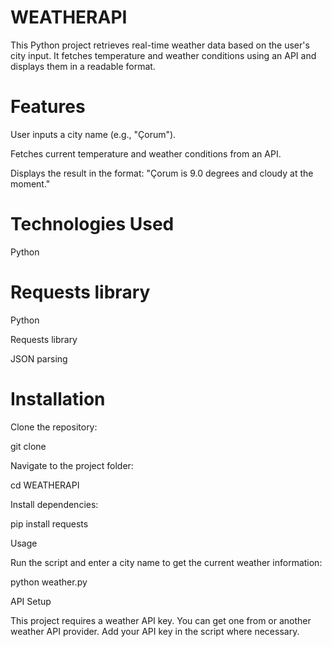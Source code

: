 # WEATHERAPI

This Python project retrieves real-time weather data based on the user's city input. It fetches temperature and weather conditions using an API and displays them in a readable format.

# Features

User inputs a city name (e.g., "Çorum").

Fetches current temperature and weather conditions from an API.

Displays the result in the format: "Çorum is 9.0 degrees and cloudy at the moment."

# Technologies Used

Python

# Requests library

Python

Requests library

JSON parsing

# Installation

Clone the repository:

git clone [](https://github.com/AhmetFarukTUNC/WEATHERAPI)

Navigate to the project folder:

cd WEATHERAPI

Install dependencies:

pip install requests

Usage

Run the script and enter a city name to get the current weather information:

python weather.py

API Setup

This project requires a weather API key. You can get one from [](https://www.weatherapi.com/) or another weather API provider. Add your API key in the script where necessary.
